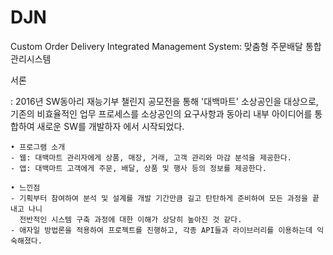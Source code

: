 # DJN
Custom Order Delivery Integrated Management System: 맞춤형 주문배달 통합관리시스템

서론

: 2016년 SW동아리 재능기부 챌린지 공모전을 통해 '대백마트' 소상공인을 대상으로, 기존의 비효율적인 업무 프로세스를 소상공인의 요구사항과 동아리 내부 아이디어를 통합하여 새로운 SW를 개발하자 에서 시작되었다.

	• 프로그램 소개
	- 웹: 대백마트 관리자에게 상품, 매장, 거래, 고객 관리와 마감 분석을 제공한다.
	- 앱: 대백마트 고객에게 주문, 배달, 상품 및 행사 등의 정보를 제공한다.

	• 느낀점
	- 기획부터 참여하여 분석 및 설계를 개발 기간만큼 길고 탄탄하게 준비하여 모든 과정을 끝내고 나니 
	  전반적인 시스템 구축 과정에 대한 이해가 상당히 높아진 것 같다.
	- 애자일 방법론을 적용하여 프로젝트를 진행하고, 각종 API들과 라이브러리를 이용하는데 익숙해졌다.
